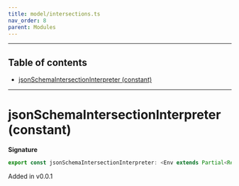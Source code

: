```yaml
---
title: model/intersections.ts
nav_order: 8
parent: Modules
---
```


---

<h2 class="text-delta">Table of contents</h2>

- [jsonSchemaIntersectionInterpreter (constant)](#jsonschemaintersectioninterpreter-constant)

---

# jsonSchemaIntersectionInterpreter (constant)

**Signature**

```ts
export const jsonSchemaIntersectionInterpreter: <Env extends Partial<Record<"JsonSchemaURI", any>>>() => ModelAlgebraIntersection1<"JsonSchemaURI", Env> = ...
```

Added in v0.0.1
